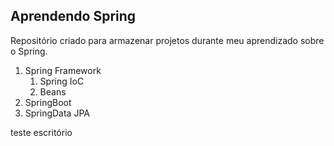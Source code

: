 ## Aprendendo Spring

Repositório criado para armazenar projetos durante meu aprendizado sobre o Spring.

1. Spring Framework
    1. Spring IoC
    2. Beans
2. SpringBoot
3. SpringData JPA

teste escritório
